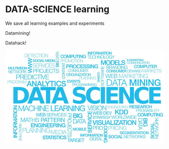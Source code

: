 # DATA-SCIENCE learning

We save all learning examples and experiments

Datamining!

Datahack!

![Alt text](1*E1haIGB9K4K89PsFZgm-pw.jpeg?raw=true "Datascience")


